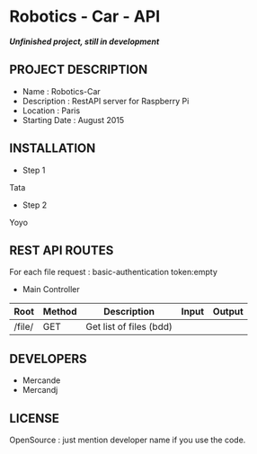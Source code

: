 Robotics - Car - API
=====================

**_Unfinished project, still in development_**


## PROJECT DESCRIPTION

* Name : Robotics-Car
* Description : RestAPI server for Raspberry Pi
* Location : Paris
* Starting Date : August 2015


## INSTALLATION

* Step 1

Tata

* Step 2

Yoyo


## REST API ROUTES

For each file request : basic-authentication token:empty

* Main Controller

|Root             | Method   | Description                 | Input                      | Output
|-----------------|----------|-----------------------------|----------------------------|-----------------------------
| /file/          | GET 	 | Get list of files (bdd)     |                            | 


## DEVELOPERS

* Mercande
* Mercandj


## LICENSE

OpenSource : just mention developer name if you use the code.
